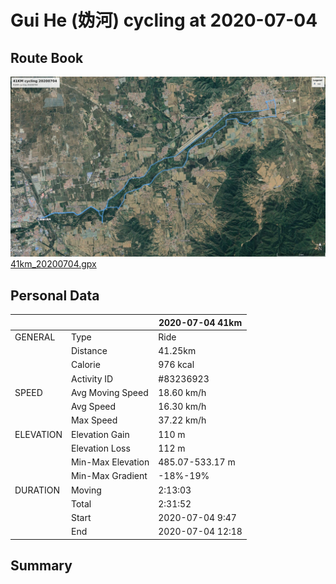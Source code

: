 # Gui He (妫河) cycling at 2020-07-04
## Route Book
![41km_20200704.jpg](41km_20200704.jpg)
[41km_20200704.gpx](41km_20200704.gpx)
## Personal Data
<style>
.tablelines table, .tablelines td, .tablelines th {
        border: 1px solid black;
        }
</style>

|           |                   | 2020-07-04 41km  |
|-----------|-------------------|------------------|
| GENERAL   | Type              | Ride             |
|           | Distance          | 41.25km          |
|           | Calorie           | 976 kcal         |
|           | Activity ID       | #83236923        |
| SPEED     | Avg Moving Speed  | 18.60 km/h       |
|           | Avg Speed         | 16.30 km/h       |
|           | Max Speed         | 37.22 km/h       |
| ELEVATION | Elevation Gain    | 110 m            |
|           | Elevation Loss    | 112 m            |
|           | Min-Max Elevation | 485.07-533.17 m  |
|           | Min-Max Gradient  | -18%-19%         |
| DURATION  | Moving            | 2:13:03          |
|           | Total             | 2:31:52          |
|           | Start             | 2020-07-04 9:47  |
|           | End               | 2020-07-04 12:18 |


## Summary
